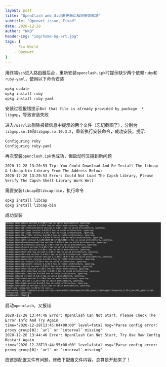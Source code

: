 ```yaml
---
layout: post
title: "OpenClash web Ui点击更新后解除安装解决"
subtitle: "Openwrt issue, Fixed"
date: 2020-12-28
author: "NKQ"
header-img: "img/home-bg-art.jpg"
tags: [
    - Fix World
    - Openwrt
]
---
```



用终端`ssh`进入路由器后台，重新安装`openclash.ipk`时提示缺少两个依赖`ruby`和`ruby-yaml`，使用以下命令安装

```linux
opkg update
opkg install ruby
opkg install ruby-yaml
```

安装过程报错提示`But that file is already provided by package  * libgmp`，导致安装失败

进入`/usr/lib`删除报错信息中提示的两个文件（忘记截图了），分别为`libgmp.so.10`和`libgmp.so.10.3.2`，重新执行安装命令，成功安装，提示

```linux
Configuring ruby
Configuring ruby-yaml
```

再次安装`openclash.ipk`也成功，但启动时又碰到新问题

```linux
2020-12-28 13:20:53 Tip: You Could Download And Re-Install The libcap & libcap-bin Library From The Address Below:
2020-12-28 13:20:53 Error: Could Not Load The Capsh Library, Please Verify The Capsh Shell Library Work Well
```

需要安装`libcap`和`libcap-bin`，执行命令

```linux
opkg install libcap
opkg install libcap-bin
```

成功安装

![img](/img/in-post/openclash-fix/libcap.png)

启动`openclash`，又报错

```linux
2020-12-28 13:44:46 Error: OpenClash Can Not Start, Please Check The Error Info And Try Again
time="2020-12-28T13:45:04+08:00" level=fatal msg="Parse config error: proxy group[0]: `url` or `interval` missing"
2020-12-28 13:44:46 Error: OpenClash Can Not Start, Try Use Raw Config Restart Again
time="2020-12-28T13:44:55+08:00" level=fatal msg="Parse config error: proxy group[0]: `url` or `interval` missing"
```

应该是配置文件有问题，修改下配置文件内容，总算是开起来了！
